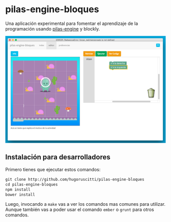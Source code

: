 pilas-engine-bloques
====================

Una aplicación experimental para fomentar el aprendizaje
de la programación usando [pilas-engine](http://www.pilas-engine.com) y blockly.

![](preview/main.png)



Instalación para desarrolladores
--------------------------------

Primero tienes que ejecutar estos
comandos:

```
git clone http://github.com/hugoruscitti/pilas-engine-bloques
cd pilas-engine-bloques
npm install
bower install
```

Luego, invocando a ``make`` vas a ver los comandos mas comunes para utilizar. Aunque también vas a poder usar el comando ``ember`` o ``grunt`` para otros comandos.
